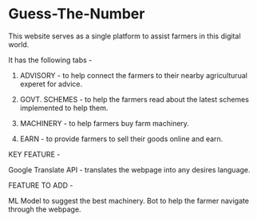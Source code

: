 # Guess-The-Number
This website serves as a single platform to assist farmers in this digital world.

It has the following tabs -

1) ADVISORY - to help connect the farmers to their nearby agriculturual experet for advice.

2) GOVT. SCHEMES - to help the farmers read about the latest schemes implemented to help them.

3) MACHINERY - to help farmers buy farm machinery.

4) EARN - to provide farmers to sell their goods online and earn.

KEY FEATURE -

Google Translate API - translates the webpage into any desires language.

FEATURE TO ADD -

ML Model to suggest the best machinery. Bot to help the farmer navigate through the webpage.

